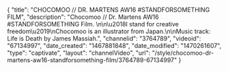 {
    "title": "CHOCOMOO \/\/ DR. MARTENS AW16 #STANDFORSOMETHING FILM",
    "description": "Chocomoo \/\/ Dr. Martens AW16 #STANDFORSOMETHING Film. \n\n\u2018I stand for creative freedom\u2019\nChocomoo is an illustrator from Japan.\n\nMusic track: Life is Death by James Massiah.",
    "channelid": "3764789",
    "videoid": "67134997",
    "date_created": "1467881848",
    "date_modified": "1470261607",
    "type": "captivate",
    "layout": "channelVideo",
    "url": "\/style\/chocomoo-dr-martens-aw16-standforsomething-film\/3764789-67134997"
}